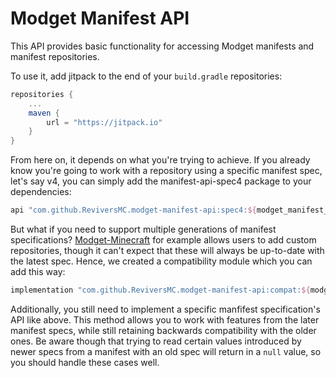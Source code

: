 # Modget Manifest API

This API provides basic functionality for accessing Modget manifests and manifest repositories.

To use it, add jitpack to the end of your `build.gradle` repositories:
```gradle
repositories {
    ...
    maven {
        url = "https://jitpack.io"
    }
}
```

From here on, it depends on what you're trying to achieve. If you already know you're going to work with a repository using a specific manifest spec, let's say v4, you can simply add the manifest-api-spec4 package to your dependencies:

```gradle
api "com.github.ReviversMC.modget-manifest-api:spec4:${modget_manifest_api_version}"
```

But what if you need to support multiple generations of manifest specifications? [Modget-Minecraft](https://github.com/ReviversMC/modget-minecraft) for example allows users to add custom repositories, though it can't expect that these will always be up-to-date with the latest spec. Hence, we created a compatibility module which you can add this way:
```gradle
implementation "com.github.ReviversMC.modget-manifest-api:compat:${modget_manifest_api_version}"
```

Additionally, you still need to implement a specific manfifest specification's API like above. This method allows you to work with features from the later manifest specs, while still retaining backwards compatibility with the older ones. Be aware though that trying to read certain values introduced by newer specs from a manifest with an old spec will return in a `null` value, so you should handle these cases well.
